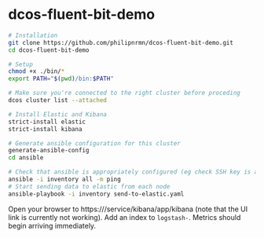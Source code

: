 # dcos-fluent-bit-demo

```bash
# Installation
git clone https://github.com/philipnrmn/dcos-fluent-bit-demo.git
cd dcos-fluent-bit-demo

# Setup
chmod +x ./bin/*
export PATH="$(pwd)/bin:$PATH"

# Make sure you're connected to the right cluster before proceding
dcos cluster list --attached

# Install Elastic and Kibana
strict-install elastic
strict-install kibana 

# Generate ansible configuration for this cluster
generate-ansible-config
cd ansible

# Check that ansible is appropriately configured (eg check SSH key is available)
ansible -i inventory all -m ping
# Start sending data to elastic from each node
ansible-playbook -i inventory send-to-elastic.yaml
```

Open your browser to https://<cluster-ip>/service/kibana/app/kibana (note that the UI link is currently not working).
Add an index to `logstash-`. Metrics should begin arriving immediately. 
